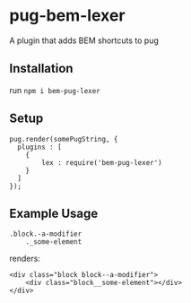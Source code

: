 # pug-bem-lexer
A plugin that adds BEM shortcuts to pug

## Installation
run `npm i bem-pug-lexer`

## Setup
```
pug.render(somePugString, {
  plugins : [
    {
        lex : require('bem-pug-lexer')
    }
  ]
});
```

## Example Usage
```
.block.-a-modifier
    ._some-element
```
renders:
```
<div class="block block--a-modifier">
    <div class="block__some-element"></div>
</div>
```

